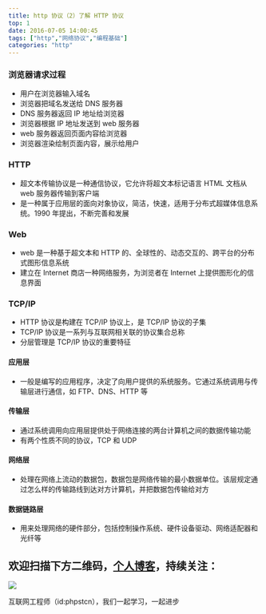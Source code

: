 ```yaml
---
title: http 协议（2）了解 HTTP 协议
top: 1
date: 2016-07-05 14:00:45
tags: ["http","网络协议","编程基础"]
categories: "http"
---
```


### 浏览器请求过程

- 用户在浏览器输入域名
- 浏览器把域名发送给 DNS 服务器
- DNS 服务器返回 IP 地址给浏览器
- 浏览器根据 IP 地址发送到 web 服务器
- web 服务器返回页面内容给浏览器
- 浏览器渲染绘制页面内容，展示给用户

### HTTP

- 超文本传输协议是一种通信协议，它允许将超文本标记语言 HTML 文档从 web 服务器传输到客户端
- 是一种属于应用层的面向对象协议，简洁，快速，适用于分布式超媒体信息系统。1990 年提出，不断完善和发展

### Web

- web 是一种基于超文本和 HTTP 的、全球性的、动态交互的、跨平台的分布式图形信息系统
- 建立在 Internet 商店一种网络服务，为浏览者在 Internet 上提供图形化的信息界面

### TCP/IP

- HTTP 协议是构建在 TCP/IP 协议上，是 TCP/IP 协议的子集
- TCP/IP 协议是一系列与互联网相关联的协议集合总称
- 分层管理是 TCP/IP 协议的重要特征

#### 应用层

- 一般是编写的应用程序，决定了向用户提供的系统服务。它通过系统调用与传输层进行通信，如 FTP、DNS、HTTP 等

#### 传输层

- 通过系统调用向应用层提供处于网络连接的两台计算机之间的数据传输功能
- 有两个性质不同的协议，TCP 和 UDP

#### 网络层

- 处理在网络上流动的数据包，数据包是网络传输的最小数据单位。该层规定通过怎么样的传输路线到达对方计算机，并把数据包传输给对方

#### 数据链路层

- 用来处理网络的硬件部分，包括控制操作系统、硬件设备驱动、网络适配器和光纤等

## 欢迎扫描下方二维码，[个人博客](https://www.phpst.cn)，持续关注：

![](https://ww1.sinaimg.cn/large/a616b9a4gy1g4xzv954a4j20760763yo.jpg)

互联网工程师（id:phpstcn），我们一起学习，一起进步
